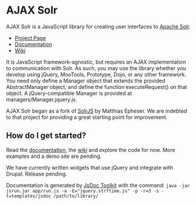 # AJAX Solr

AJAX Solr is a JavaScript library for creating user interfaces to
[Apache Solr][1].

* [Project Page][3]
* [Documentation][4]
* [Wiki][2]

It is JavaScript framework-agnostic, but requires an AJAX implementation to
communication with Solr. As such, you may use the library whether you develop
using jQuery, MooTools, Prototype, Dojo, or any other framework. You need only
define a Manager object that extends the provided AbstractManager object, and
define the function executeRequest() on that object. A jQuery-compatible Manager
is provided at managers/Manager.jquery.js.

AJAX Solr began as a fork of [SolrJS][5] by Matthias Epheser. We are indebted to
that project for providing a great starting point for improvement.

## How do I get started?

Read the [documentation][3], the [wiki][2] and explore the code for now. More
examples and a demo site are pending.

We have currently written widgets that use jQuery and integrate with Drupal.
Release pending.

Documentation is generated by [JsDoc Toolkit][6] with the command: `java -jar
jsrun.jar app/run.js -a -E="jquery.strftime.js" -p -r=3 -s -t=templates/jsdoc
/path/to/library/`

[1]: http://lucene.apache.org/solr/
[2]: http://wiki.github.com/evolvingweb/ajax-solr
[3]: http://evolvingweb.github.com/ajax-solr
[4]: http://evolvingweb.github.com/ajax-solr/docs/index.html
[5]: http://solrjs.solrstuff.org/
[6]: http://code.google.com/p/jsdoc-toolkit/
